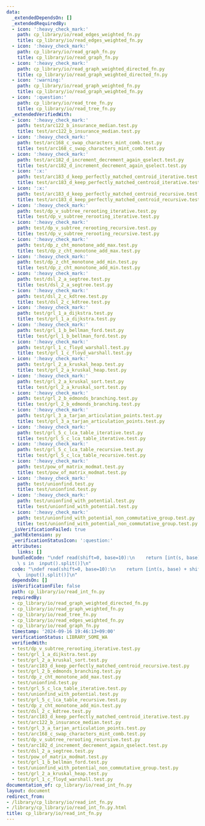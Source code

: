```yaml
---
data:
  _extendedDependsOn: []
  _extendedRequiredBy:
  - icon: ':heavy_check_mark:'
    path: cp_library/io/read_edges_weighted_fn.py
    title: cp_library/io/read_edges_weighted_fn.py
  - icon: ':heavy_check_mark:'
    path: cp_library/io/read_graph_fn.py
    title: cp_library/io/read_graph_fn.py
  - icon: ':heavy_check_mark:'
    path: cp_library/io/read_graph_weighted_directed_fn.py
    title: cp_library/io/read_graph_weighted_directed_fn.py
  - icon: ':warning:'
    path: cp_library/io/read_graph_weighted_fn.py
    title: cp_library/io/read_graph_weighted_fn.py
  - icon: ':question:'
    path: cp_library/io/read_tree_fn.py
    title: cp_library/io/read_tree_fn.py
  _extendedVerifiedWith:
  - icon: ':heavy_check_mark:'
    path: test/arc122_b_insurance_median.test.py
    title: test/arc122_b_insurance_median.test.py
  - icon: ':heavy_check_mark:'
    path: test/arc168_c_swap_characters_mint_comb.test.py
    title: test/arc168_c_swap_characters_mint_comb.test.py
  - icon: ':heavy_check_mark:'
    path: test/arc182_d_increment_decrement_again_qselect.test.py
    title: test/arc182_d_increment_decrement_again_qselect.test.py
  - icon: ':x:'
    path: test/arc183_d_keep_perfectly_matched_centroid_iterative.test.py
    title: test/arc183_d_keep_perfectly_matched_centroid_iterative.test.py
  - icon: ':x:'
    path: test/arc183_d_keep_perfectly_matched_centroid_recursive.test.py
    title: test/arc183_d_keep_perfectly_matched_centroid_recursive.test.py
  - icon: ':heavy_check_mark:'
    path: test/dp_v_subtree_rerooting_iterative.test.py
    title: test/dp_v_subtree_rerooting_iterative.test.py
  - icon: ':heavy_check_mark:'
    path: test/dp_v_subtree_rerooting_recursive.test.py
    title: test/dp_v_subtree_rerooting_recursive.test.py
  - icon: ':heavy_check_mark:'
    path: test/dp_z_cht_monotone_add_max.test.py
    title: test/dp_z_cht_monotone_add_max.test.py
  - icon: ':heavy_check_mark:'
    path: test/dp_z_cht_monotone_add_min.test.py
    title: test/dp_z_cht_monotone_add_min.test.py
  - icon: ':heavy_check_mark:'
    path: test/dsl_2_a_segtree.test.py
    title: test/dsl_2_a_segtree.test.py
  - icon: ':heavy_check_mark:'
    path: test/dsl_2_c_kdtree.test.py
    title: test/dsl_2_c_kdtree.test.py
  - icon: ':heavy_check_mark:'
    path: test/grl_1_a_dijkstra.test.py
    title: test/grl_1_a_dijkstra.test.py
  - icon: ':heavy_check_mark:'
    path: test/grl_1_b_bellman_ford.test.py
    title: test/grl_1_b_bellman_ford.test.py
  - icon: ':heavy_check_mark:'
    path: test/grl_1_c_floyd_warshall.test.py
    title: test/grl_1_c_floyd_warshall.test.py
  - icon: ':heavy_check_mark:'
    path: test/grl_2_a_kruskal_heap.test.py
    title: test/grl_2_a_kruskal_heap.test.py
  - icon: ':heavy_check_mark:'
    path: test/grl_2_a_kruskal_sort.test.py
    title: test/grl_2_a_kruskal_sort.test.py
  - icon: ':heavy_check_mark:'
    path: test/grl_2_b_edmonds_branching.test.py
    title: test/grl_2_b_edmonds_branching.test.py
  - icon: ':heavy_check_mark:'
    path: test/grl_3_a_tarjan_articulation_points.test.py
    title: test/grl_3_a_tarjan_articulation_points.test.py
  - icon: ':heavy_check_mark:'
    path: test/grl_5_c_lca_table_iterative.test.py
    title: test/grl_5_c_lca_table_iterative.test.py
  - icon: ':heavy_check_mark:'
    path: test/grl_5_c_lca_table_recursive.test.py
    title: test/grl_5_c_lca_table_recursive.test.py
  - icon: ':heavy_check_mark:'
    path: test/pow_of_matrix_modmat.test.py
    title: test/pow_of_matrix_modmat.test.py
  - icon: ':heavy_check_mark:'
    path: test/unionfind.test.py
    title: test/unionfind.test.py
  - icon: ':heavy_check_mark:'
    path: test/unionfind_with_potential.test.py
    title: test/unionfind_with_potential.test.py
  - icon: ':heavy_check_mark:'
    path: test/unionfind_with_potential_non_commutative_group.test.py
    title: test/unionfind_with_potential_non_commutative_group.test.py
  _isVerificationFailed: true
  _pathExtension: py
  _verificationStatusIcon: ':question:'
  attributes:
    links: []
  bundledCode: "\ndef read(shift=0, base=10):\n    return [int(s, base) + shift for\
    \ s in  input().split()]\n"
  code: "\ndef read(shift=0, base=10):\n    return [int(s, base) + shift for s in\
    \  input().split()]\n"
  dependsOn: []
  isVerificationFile: false
  path: cp_library/io/read_int_fn.py
  requiredBy:
  - cp_library/io/read_graph_weighted_directed_fn.py
  - cp_library/io/read_graph_weighted_fn.py
  - cp_library/io/read_tree_fn.py
  - cp_library/io/read_edges_weighted_fn.py
  - cp_library/io/read_graph_fn.py
  timestamp: '2024-09-16 19:46:13+09:00'
  verificationStatus: LIBRARY_SOME_WA
  verifiedWith:
  - test/dp_v_subtree_rerooting_iterative.test.py
  - test/grl_1_a_dijkstra.test.py
  - test/grl_2_a_kruskal_sort.test.py
  - test/arc183_d_keep_perfectly_matched_centroid_recursive.test.py
  - test/grl_2_b_edmonds_branching.test.py
  - test/dp_z_cht_monotone_add_max.test.py
  - test/unionfind.test.py
  - test/grl_5_c_lca_table_iterative.test.py
  - test/unionfind_with_potential.test.py
  - test/grl_5_c_lca_table_recursive.test.py
  - test/dp_z_cht_monotone_add_min.test.py
  - test/dsl_2_c_kdtree.test.py
  - test/arc183_d_keep_perfectly_matched_centroid_iterative.test.py
  - test/arc122_b_insurance_median.test.py
  - test/grl_3_a_tarjan_articulation_points.test.py
  - test/arc168_c_swap_characters_mint_comb.test.py
  - test/dp_v_subtree_rerooting_recursive.test.py
  - test/arc182_d_increment_decrement_again_qselect.test.py
  - test/dsl_2_a_segtree.test.py
  - test/pow_of_matrix_modmat.test.py
  - test/grl_1_b_bellman_ford.test.py
  - test/unionfind_with_potential_non_commutative_group.test.py
  - test/grl_2_a_kruskal_heap.test.py
  - test/grl_1_c_floyd_warshall.test.py
documentation_of: cp_library/io/read_int_fn.py
layout: document
redirect_from:
- /library/cp_library/io/read_int_fn.py
- /library/cp_library/io/read_int_fn.py.html
title: cp_library/io/read_int_fn.py
---
```

